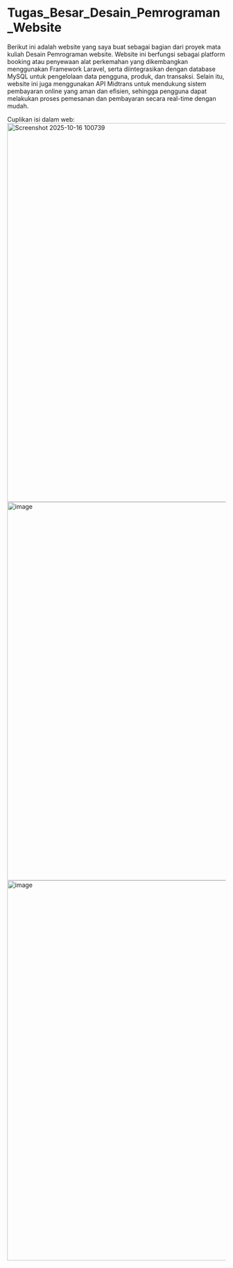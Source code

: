 # Tugas_Besar_Desain_Pemrograman_Website

Berikut ini adalah website yang saya buat sebagai bagian dari proyek mata kuliah Desain Pemrograman website. Website ini berfungsi sebagai platform booking atau penyewaan alat perkemahan yang dikembangkan menggunakan Framework Laravel, serta diintegrasikan dengan database MySQL untuk pengelolaan data pengguna, produk, dan transaksi. Selain itu, website ini juga menggunakan API Midtrans untuk mendukung sistem pembayaran online yang aman dan efisien, sehingga pengguna dapat melakukan proses pemesanan dan pembayaran secara real-time dengan mudah.

Cuplikan isi dalam web:
<img width="1907" height="872" alt="Screenshot 2025-10-16 100739" src="https://github.com/user-attachments/assets/f3b82dde-7184-4bb1-8d5f-897a53957d28" />
<img width="1919" height="871" alt="image" src="https://github.com/user-attachments/assets/14d03f11-4b26-4fcf-b967-135a11679512" />
<img width="1919" height="875" alt="image" src="https://github.com/user-attachments/assets/731bde24-0bdf-45f4-87a7-ad19869ba242" />
